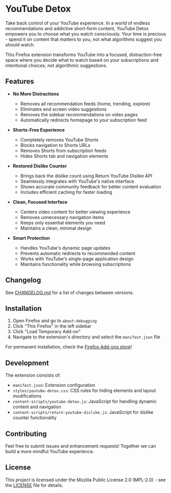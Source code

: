 # YouTube Detox

Take back control of your YouTube experience. In a world of endless recommendations and addictive short-form content, YouTube Detox empowers you to choose what you watch consciously. Your time is precious - spend it on content that matters to you, not what algorithms suggest you should watch.

This Firefox extension transforms YouTube into a focused, distraction-free space where you decide what to watch based on your subscriptions and intentional choices, not algorithmic suggestions.

## Features

- **No More Distractions**
  - Removes all recommendation feeds (home, trending, explore)
  - Eliminates end screen video suggestions
  - Removes the sidebar recommendations on video pages
  - Automatically redirects homepage to your subscription feed

- **Shorts-Free Experience**
  - Completely removes YouTube Shorts
  - Blocks navigation to Shorts URLs
  - Removes Shorts from subscription feeds
  - Hides Shorts tab and navigation elements

- **Restored Dislike Counter**
  - Brings back the dislike count using Return YouTube Dislike API
  - Seamlessly integrates with YouTube's native interface
  - Shows accurate community feedback for better content evaluation
  - Includes efficient caching for faster loading

- **Clean, Focused Interface**
  - Centers video content for better viewing experience
  - Removes unnecessary navigation items
  - Keeps only essential elements you need
  - Maintains a clean, minimal design

- **Smart Protection**
  - Handles YouTube's dynamic page updates
  - Prevents automatic redirects to recommended content
  - Works with YouTube's single-page application design
  - Maintains functionality while browsing subscriptions

## Changelog

See [CHANGELOG.md](CHANGELOG.md) for a list of changes between versions.

## Installation

1. Open Firefox and go to `about:debugging`
2. Click "This Firefox" in the left sidebar
3. Click "Load Temporary Add-on"
4. Navigate to the extension's directory and select the `manifest.json` file

For permanent installation, check the [Firefox Add-ons store](https://addons.mozilla.org/addon/yt-detox/)!

## Development

The extension consists of:
- `manifest.json`: Extension configuration
- `styles/youtube-detox.css`: CSS rules for hiding elements and layout modifications
- `content-scripts/youtube-detox.js`: JavaScript for handling dynamic content and navigation
- `content-scripts/return-youtube-dislike.js`: JavaScript for dislike counter functionality

## Contributing

Feel free to submit issues and enhancement requests! Together we can build a more mindful YouTube experience.

## License

This project is licensed under the Mozilla Public License 2.0 (MPL-2.0) - see the [LICENSE](LICENSE) file for details.